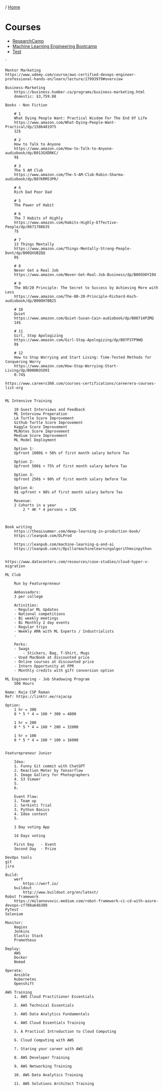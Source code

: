 / [Home](index.md)

# Courses



  * [ResearchCamp](researchcamp.md)
  * [Machine Learning Engineering Bootcamp](ml-engineering-bootcamp.md)
  * [Test](test.md)






`






```
Mentor Marketing
https://www.udemy.com/course/aws-certified-devops-engineer-professional-hands-on/learn/lecture/17993979#overview

```






```
Business-Marketing
	https://business.humber.ca/programs/business-marketing.html
	domestic: $3,759.88

```






```
Books - Non Fiction

	# 1
	What Dying People Want: Practical Wisdom For The End Of Life
	https://www.amazon.com/What-Dying-People-Want-Practical/dp/1586481975
	12$

	# 2
	How to Talk to Anyone
	https://www.amazon.com/How-to-Talk-to-Anyone-audiobook/dp/B013GXDRKC/
	9$

	# 3
	The 5 AM Club
	https://www.amazon.com/The-5-AM-Club-Robin-Sharma-audiobook/dp/B07KRM53PR/

	# 4
	Rich Dad Poor Dad

	# 5
	The Power of Habit

	# 6
	The 7 Habits of Highly
	https://www.amazon.com/Habits-Highly-Effective-People/dp/0671708635
	7$ 

	# 7
	13 Things Mentally
	https://www.amazon.com/Things-Mentally-Strong-People-Dont/dp/B00QVUBZQQ
	0$

	# 8
	Never Get a Real Job
	https://www.amazon.com/Never-Get-Real-Job-Business/dp/B005OOYI0U

	# 9
	The 80/20 Principle: The Secret to Success by Achieving More with Less
	https://www.amazon.com/The-80-20-Principle-Richard-Koch-audiobook/dp/B00OH7BB2S

	# 10
	Quiet
	https://www.amazon.com/Quiet-Susan-Cain-audiobook/dp/B00714PZMQ
	14$

	# 11
	Girl, Stop Apologizing
	https://www.amazon.com/Girl-Stop-Apologizing/dp/B07FSTP9WQ
	0$

	# 12
	How to Stop Worrying and Start Living: Time-Tested Methods for Conquering Worry
	https://www.amazon.com/How-Stop-Worrying-Start-Living/dp/B000N3SO9I
	0.74$

```






```
https://www.careers360.com/courses-certifications/careerera-courses-list-org

```






```

ML Intensive Training
	
	10 Guest Interviews and Feedback
	ML Interview Preperation
	LA Turtle Score Improvement
	Github Turtle Score Improvement
	Kaggle Score Improvement
	MLNotes Score Improvement
	Medium Score Improvement
	ML Model Deployment 

	Option 1:
	Upfront 1000$ + 50% of first month salary before Tax

	Option 2:
	Upfront 500$ + 75% of first month salary before Tax

	Option 3:
	Upfront 250$ + 90% of first month salary before Tax

	Option 4:
	0$ upfront + 98% of first month salary before Tax

	Revenue:
	2 Cohorts in a year
		2 * 4K * 4 persons = 32K



```






```
Book writing
	https://theaisummer.com/deep-learning-in-production-book/
	https://leanpub.com/DLProd

	https://leanpub.com/machine-learning-q-and-ai
	https://leanpub.com/c/8pillarmachinelearningalgorithmsinpython

```






```

https://www.datacenters.com/resources/case-studies/cloud-hyper-v-migration
```






```
ML Club 
	
	Run by Featurepreneur

	Ambassadors:
	3 per college

	Activities:
	- Regular ML Updates
	- National competitions
	- Bi weekly meetings
	- Bi Monthly 2 day events
	- Regular trips
	- Weekly AMA with ML Experts / Industrialists
	- 

	Perks:
	- Swags
		- Stickers, Bag, T-Shirt, Mugs
	- Used MacBook at discounted price
	- Online courses at discounted price
	- Intern Opportunity at FPR
	- Monthly credits with gift conversion option

```






```
ML Engineering - Job Shadowing Program
	500 Hours

```






```
Name: Raja CSP Raman
Ref: https://linktr.ee/rajacsp

```






```
Option:
	1 hr = 300
	8 * 5 * 4 = 160 * 300 = 4800

	1 hr = 200
	8 * 5 * 4 = 160 * 200 = 32000

	1 hr = 100 
	8 * 5 * 4 = 160 * 100 = 16000

```






```

Featurepreneur Junior
	
	Idea:
	1. Funny Git commit with ChatGPT
	2. Reaction Meter by Tensorflow
	3. Image Gallery for Photographers
	4. S3 Viewer
	5. 
	6. 

	Event Flow:
	1. Team up
	2. Serkinti Trial
	3. Python Basics
	4. Idea contest
	5. 

	1 Day voting App

	14 Days voting

	First Day 	- Event
	Second Day 	- Prize
```






```
DevOps tools
git
jira

Build:
	werf
		https://werf.io/
	buildout
		http://www.buildout.org/en/latest/
Robot framework
	https://milannovovic.medium.com/robot-framework-ci-cd-with-azure-devops-cf708a64b389
PyTest
Selenium

Monitor:
	Nagios
	Jenkins
	Elastic Stack
	Prometheus

Deploy:
	AWS
	Docker
	Nomad

Operate:
	Ansible
	Kubernetes
	Openshift

```






```
AWS Training
	1. AWS Cloud Practitioner Essentials

	2. AWS Technical Essentials

	3. AWS Data Analytics Fundamentals

	4. AWS Cloud Essentials Training

	5. A Practical Introduction to Cloud Computing

	6. Cloud Computing with AWS

	7. Staring your career with AWS

	8. AWS Developer Training

	9. AWS Networking Training

	10. AWS Data Analytics Training

	11. AWS Solutions Architect Training

```






```


```






```


```






```


```






```


```






```


```






```


```






```


```






```


```






```


```






```


```






```


```






```


```






```


```






```


```






```


```






```


```






```


```






```


```






```


```






```


```






```


```






```


```






```


```






```


```






```


```






```


```






```


```






```


```






```


```






```


```






```


```






```


```






```


```






```


```






```


```






```


```






```


```






```


```






```


```






```


```






```


```






```


```






```


```






```


```






```


```






```


```






```


```






```


```






```


```






```


```






```


```

